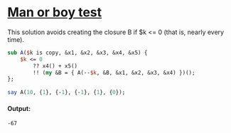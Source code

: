 [1]: https://rosettacode.org/wiki/Man_or_boy_test

# [Man or boy test][1]

This solution avoids creating the closure B if $k &lt;= 0 (that is, nearly every time).

```perl
sub A($k is copy, &x1, &x2, &x3, &x4, &x5) {
    $k <= 0
        ?? x4() + x5()
        !! (my &B = { A(--$k, &B, &x1, &x2, &x3, &x4) })();
};
 
say A(10, {1}, {-1}, {-1}, {1}, {0});
```

#### Output:
```
-67
```